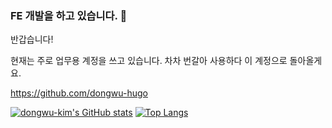 ### FE 개발을 하고 있습니다. 👋

반갑습니다!

현재는 주로 업무용 계정을 쓰고 있습니다.
차차 번갈아 사용하다 이 계정으로 돌아올게요.

https://github.com/dongwu-hugo

[![dongwu-kim's GitHub stats](https://github-readme-stats.vercel.app/api?username=dongwu-kim&show_icons=true&theme=highcontrast)](https://github.com/dongwu-kim/github-readme-stats)
[![Top Langs](https://github-readme-stats.vercel.app/api/top-langs/?username=dongwu-kim&layout=compact&theme=highcontrast&langs_count=8)](https://github.com/dongwu-kim/github-readme-stats)
